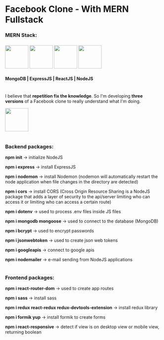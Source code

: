 # Facebook Clone - With MERN Fullstack

<h3> MERN Stack: 
<h3>
<img src="https://th.bing.com/th/id/OIP.iJDKjEJBWEErGdYeo5zsfAHaHa?pid=ImgDet&rs=1" height="75" width="75"/>
<img src="https://th.bing.com/th/id/OIP.1ji9NLQl3sOXktSoEYnt3wHaHa?pid=ImgDet&rs=1" height="75" width="75"/>
<img src="https://th.bing.com/th/id/OIP.kLldduaRDS8LGYEXrrWhqgHaHa?pid=ImgDet&rs=1" height="75" width="75"/>
<img src="https://th.bing.com/th/id/OIP._iHtl1rT20ZCMIxVjLqk2gHaHa?pid=ImgDet&rs=1" height="75" width="75"/>
</h3>
<h4>MongoDB | ExpressJS | ReactJS | NodeJS </h4>

#

<p>I believe that <b>repetition fix the knowledge</b>. So I'm developing <b>three versions</b> of a Facebook clone to really understand what I'm doing.</p>

<img src="https://media3.giphy.com/media/fZDXPWad3Rhx0H0gDp/source.gif" height="75" width="75"/>

#

<h3>Backend packages:</h3>

<p><b>npm init</b> -> initialize NodeJS</p>
<p><b>npm i express</b> -> install ExpressJS</p>
<p><b>npm i nodemon</b> -> install Nodemon (nodemon will automatically restart the node application when file changes in the directory are detected)</p>
<p><b>npm i cors</b> -> install CORS (Cross Origin Resource Sharing is a NodeJS package that adds a layer of security to the api/server limiting who can access it or limiting who can access a certain route)</p>
<p><b>npm i dotenv</b> -> used to process .env files inside JS files</p>
<p><b>npm i mongodb mongoose</b> -> used to connect to the database (MongoDB)</p>
<p><b>npm i bcrypt</b> -> used to encrypt passwords</p>
<p><b>npm i jsonwebtoken</b> -> used to create json web tokens</p>
<p><b>npm i googleapis</b> -> connect to google apis</p>
<p><b>npm i nodemailer</b> -> e-mail sending from NodeJS applications</p>

#

<h3>Frontend packages:</h3>

<p><b>npm i react-router-dom</b> -> used to create app routes</p>
<p><b>npm i sass</b> -> install sass</p>
<p><b>npm i redux react-redux redux-devtools-extension</b> -> install redux library</p>
<p><b>npm i formik yup</b> -> install formik to create forms</p>
<p><b>npm i react-responsive</b> -> detect if view is on desktop view or mobile view, returning boolean</p>
